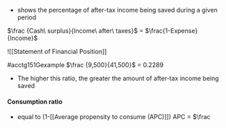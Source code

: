 - shows the percentage of after-tax income being saved during a given period

$\frac {Cash\ surplus}{Income\ after\ taxes}$ = $\frac{1-Expense}{Income}$

![[Statement of Financial Position]]

#acctg151Gexample 
$\frac {9,500}{41,500}$ = 0.2289
- The higher this ratio, the greater the amount of after-tax income being saved

#### Consumption ratio
- equal to (1-[[Average propensity to consume (APC)]])
APC = $\frac 


